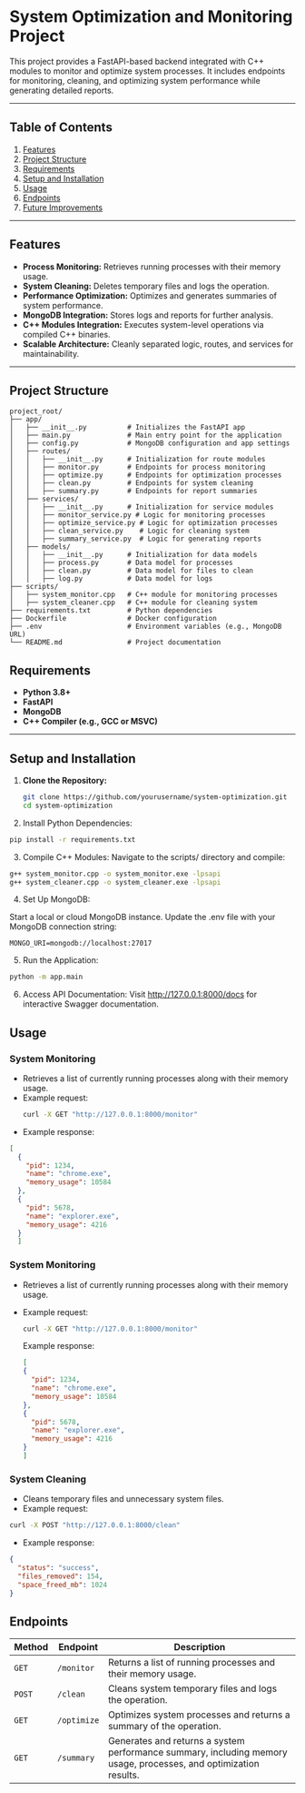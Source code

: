 # System Optimization and Monitoring Project

This project provides a FastAPI-based backend integrated with C++ modules to monitor and optimize system processes. It includes endpoints for monitoring, cleaning, and optimizing system performance while generating detailed reports.

---

## **Table of Contents**
1. [Features](#features)
2. [Project Structure](#project-structure)
3. [Requirements](#requirements)
4. [Setup and Installation](#setup-and-installation)
5. [Usage](#usage)
6. [Endpoints](#endpoints)
7. [Future Improvements](#future-improvements)

---

## **Features**
- **Process Monitoring:** Retrieves running processes with their memory usage.
- **System Cleaning:** Deletes temporary files and logs the operation.
- **Performance Optimization:** Optimizes and generates summaries of system performance.
- **MongoDB Integration:** Stores logs and reports for further analysis.
- **C++ Modules Integration:** Executes system-level operations via compiled C++ binaries.
- **Scalable Architecture:** Cleanly separated logic, routes, and services for maintainability.

---

## **Project Structure**
```plaintext
project_root/
├── app/
│   ├── __init__.py          # Initializes the FastAPI app
│   ├── main.py              # Main entry point for the application
│   ├── config.py            # MongoDB configuration and app settings
│   ├── routes/
│   │   ├── __init__.py      # Initialization for route modules
│   │   ├── monitor.py       # Endpoints for process monitoring
│   │   ├── optimize.py      # Endpoints for optimization processes
│   │   ├── clean.py         # Endpoints for system cleaning
│   │   ├── summary.py       # Endpoints for report summaries
│   ├── services/
│   │   ├── __init__.py      # Initialization for service modules
│   │   ├── monitor_service.py # Logic for monitoring processes
│   │   ├── optimize_service.py # Logic for optimization processes
│   │   ├── clean_service.py    # Logic for cleaning system
│   │   ├── summary_service.py  # Logic for generating reports
│   ├── models/
│   │   ├── __init__.py      # Initialization for data models
│   │   ├── process.py       # Data model for processes
│   │   ├── clean.py         # Data model for files to clean
│   │   ├── log.py           # Data model for logs
├── scripts/
│   ├── system_monitor.cpp   # C++ module for monitoring processes
│   ├── system_cleaner.cpp   # C++ module for cleaning system
├── requirements.txt         # Python dependencies
├── Dockerfile               # Docker configuration
├── .env                     # Environment variables (e.g., MongoDB URL)
└── README.md                # Project documentation
```
## **Requirements**
- **Python 3.8+**
- **FastAPI**
- **MongoDB**
- **C++ Compiler (e.g., GCC or MSVC)**

---

## **Setup and Installation**

1. **Clone the Repository:**
   ```bash
   git clone https://github.com/yourusername/system-optimization.git
   cd system-optimization
2. Install Python Dependencies:

```bash
pip install -r requirements.txt
```

3. Compile C++ Modules: Navigate to the scripts/ directory and compile:

```bash
g++ system_monitor.cpp -o system_monitor.exe -lpsapi
g++ system_cleaner.cpp -o system_cleaner.exe -lpsapi
```


4. Set Up MongoDB:

Start a local or cloud MongoDB instance.
Update the .env file with your MongoDB connection string:
```arduino
MONGO_URI=mongodb://localhost:27017
```

5. Run the Application:

```bash
python -m app.main
```

6. Access API Documentation: Visit http://127.0.0.1:8000/docs for interactive Swagger documentation.



## **Usage**

### **System Monitoring**
- Retrieves a list of currently running processes along with their memory usage.
- Example request:
  ```bash
  curl -X GET "http://127.0.0.1:8000/monitor"
  ```
-   Example response:
```json
[
  {
    "pid": 1234,
    "name": "chrome.exe",
    "memory_usage": 10584
  },
  {
    "pid": 5678,
    "name": "explorer.exe",
    "memory_usage": 4216
  }
  ]
```

### **System Monitoring**
- Retrieves a list of currently running processes along with their memory usage.
- Example request:
  ```bash
  curl -X GET "http://127.0.0.1:8000/monitor"
  ```
  
  Example response:
  ```json
  [
  {
    "pid": 1234,
    "name": "chrome.exe",
    "memory_usage": 10584
  },
  {
    "pid": 5678,
    "name": "explorer.exe",
    "memory_usage": 4216
  }
  ]
  ```

### **System Cleaning**
- Cleans temporary files and unnecessary system files.
- Example request:
```bash
curl -X POST "http://127.0.0.1:8000/clean"
```
- Example response:
```json
{
  "status": "success",
  "files_removed": 154,
  "space_freed_mb": 1024
}
```
## **Endpoints**
| Method | Endpoint        | Description                                      |
|--------|-----------------|--------------------------------------------------|
| `GET`  | `/monitor`      | Returns a list of running processes and their memory usage. |
| `POST` | `/clean`        | Cleans system temporary files and logs the operation. |
| `GET`  | `/optimize`     | Optimizes system processes and returns a summary of the operation. |
| `GET`  | `/summary`      | Generates and returns a system performance summary, including memory usage, processes, and optimization results. |


